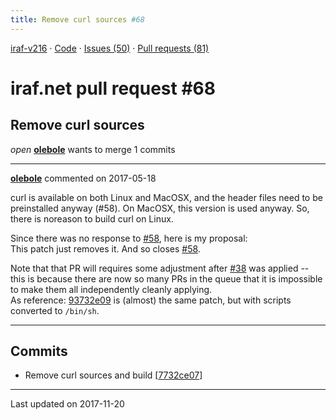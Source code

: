 ```yaml
---
title: Remove curl sources #68
---
```


[iraf-v216](/iraf-v216) · [Code](https://github.com/iraf-community/iraf/tree/iraf-v216) · [Issues (50)](/iraf-v216/issues) · [Pull requests (81)](/iraf-v216/issues/pulls)

# iraf.net pull request #68
## Remove curl sources
*open* **[olebole](https://github.com/olebole)** wants to merge 1 commits

- - - -

**[olebole](https://github.com/olebole)** commented on 2017-05-18

curl is available on both Linux and MacOSX, and the header files need to be preinstalled anyway (#58). On MacOSX, this version is used anyway. So, there is noreason to build curl on Linux.  
  
Since there was no response to [#58](https://iraf-community.github.io/iraf-v216/issues/58), here is my proposal:  
This patch just removes it. And so closes [#58](https://iraf-community.github.io/iraf-v216/issues/58).  
  
Note that that PR will requires some adjustment after [#38](https://iraf-community.github.io/iraf-v216/issues/38) was applied -- this is because there are now so many PRs in the queue that it is impossible to make them all independently cleanly applying.  
As reference: [93732e09](https://github.com/iraf-community/iraf/commit/93732e09080898ced305b60a8a8a2a5e0be382e1) is (almost) the same patch, but with scripts converted to `/bin/sh`.
- - - -

## Commits

* Remove curl sources and build [[7732ce07](https://github.com/iraf-community/iraf/commit/7732ce07b5ec950b1c9024b67b20301dcf3f97f4)]

- - - -

Last updated on 2017-11-20
